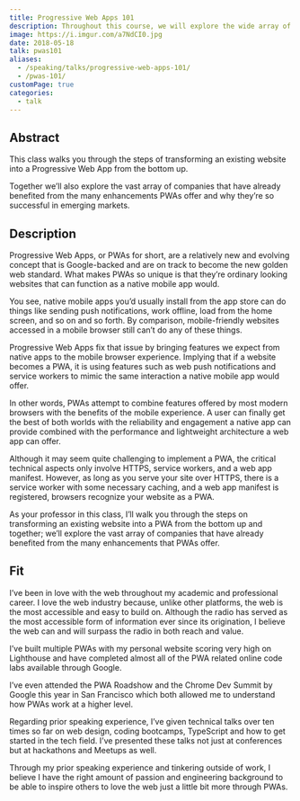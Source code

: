 ```yaml
---
title: Progressive Web Apps 101
description: Throughout this course, we will explore the wide array of companies that have already benefited from the many enhancements PWAs offer and I will walk you through the steps of transforming an existing website into a Progressive Web App from the bottom up.
image: https://i.imgur.com/a7NdCI0.jpg
date: 2018-05-18
talk: pwas101
aliases:
  - /speaking/talks/progressive-web-apps-101/
  - /pwas-101/
customPage: true
categories:
  - talk
---
```


## Abstract

This class walks you through the steps of transforming an existing website into a Progressive Web App from the bottom up.

Together we’ll also explore the vast array of companies that have already benefited from the many enhancements PWAs offer and why they’re so successful in emerging markets.

## Description

Progressive Web Apps, or PWAs for short, are a relatively new and evolving concept that is Google-backed and are on track to become the new golden web standard. What makes PWAs so unique is that they’re ordinary looking websites that can function as a native mobile app would.

You see, native mobile apps you’d usually install from the app store can do things like sending push notifications, work offline, load from the home screen, and so on and so forth. By comparison, mobile-friendly websites accessed in a mobile browser still can’t do any of these things.

Progressive Web Apps fix that issue by bringing features we expect from native apps to the mobile browser experience. Implying that if a website becomes a PWA, it is using features such as web push notifications and service workers to mimic the same interaction a native mobile app would offer.

In other words, PWAs attempt to combine features offered by most modern browsers with the benefits of the mobile experience. A user can finally get the best of both worlds with the reliability and engagement a native app can provide combined with the performance and lightweight architecture a web app can offer.

Although it may seem quite challenging to implement a PWA, the critical technical aspects only involve HTTPS, service workers, and a web app manifest. However, as long as you serve your site over HTTPS, there is a service worker with some necessary caching, and a web app manifest is registered, browsers recognize your website as a PWA.

As your professor in this class, I’ll walk you through the steps on transforming an existing website into a PWA from the bottom up and together; we’ll explore the vast array of companies that have already benefited from the many enhancements that PWAs offer.

## Fit

I’ve been in love with the web throughout my academic and professional career. I love the web industry because, unlike other platforms, the web is the most accessible and easy to build on. Although the radio has served as the most accessible form of information ever since its origination, I believe the web can and will surpass the radio in both reach and value.

I’ve built multiple PWAs with my personal website scoring very high on Lighthouse and have completed almost all of the PWA related online code labs available through Google.

I’ve even attended the PWA Roadshow and the Chrome Dev Summit by Google this year in San Francisco which both allowed me to understand how PWAs work at a higher level.

Regarding prior speaking experience, I’ve given technical talks over ten times so far on web design, coding bootcamps, TypeScript and how to get started in the tech field. I’ve presented these talks not just at conferences but at hackathons and Meetups as well.

Through my prior speaking experience and tinkering outside of work, I believe I have the right amount of passion and engineering background to be able to inspire others to love the web just a little bit more through PWAs.
